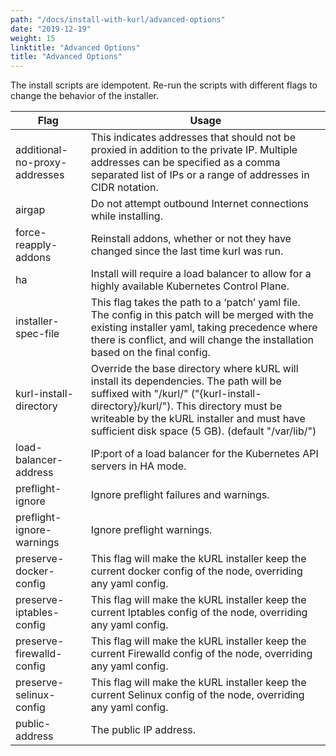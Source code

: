 ```yaml
---
path: "/docs/install-with-kurl/advanced-options"
date: "2019-12-19"
weight: 15
linktitle: "Advanced Options"
title: "Advanced Options"
---
```


The install scripts are idempotent. Re-run the scripts with different flags to change the behavior of the installer.

| Flag                             | Usage                                                                                                             |
| -------------------------------- | ----------------------------------------------------------------------------------------------------------------  |
| additional-no-proxy-addresses    | This indicates addresses that should not be proxied in addition to the private IP. Multiple addresses can be specified as a comma separated list of IPs or a range of addresses in CIDR notation. |
| airgap                           | Do not attempt outbound Internet connections while installing.                                                    |
| force-reapply-addons             | Reinstall addons, whether or not they have changed since the last time kurl was run.                              |
| ha                               | Install will require a load balancer to allow for a highly available Kubernetes Control Plane.                    |
| installer-spec-file              | This flag takes the path to a ‘patch’ yaml file. The config in this patch will be merged with the existing installer yaml, taking precedence where there is conflict, and will change the installation based on the final config. |
| kurl-install-directory           | Override the base directory where kURL will install its dependencies. The path will be suffixed with "/kurl/" ("{kurl-install-directory}/kurl/"). This directory must be writeable by the kURL installer and must have sufficient disk space (5 GB). (default "/var/lib/") |
| load-balancer-address            | IP:port of a load balancer for the Kubernetes API servers in HA mode.                                             |
| preflight-ignore                 | Ignore preflight failures and warnings.                                                                           |
| preflight-ignore-warnings        | Ignore preflight warnings.                                                                                        |
| preserve-docker-config           | This flag will make the kURL installer keep the current docker config of the node, overriding any yaml config.    |
| preserve-iptables-config         | This flag will make the kURL installer keep the current Iptables config of the node, overriding any yaml config.  |
| preserve-firewalld-config        | This flag will make the kURL installer keep the current Firewalld config of the node, overriding any yaml config. |
| preserve-selinux-config          | This flag will make the kURL installer keep the current Selinux config of the node, overriding any yaml config.   |
| public-address                   | The public IP address.                                                                                            |
